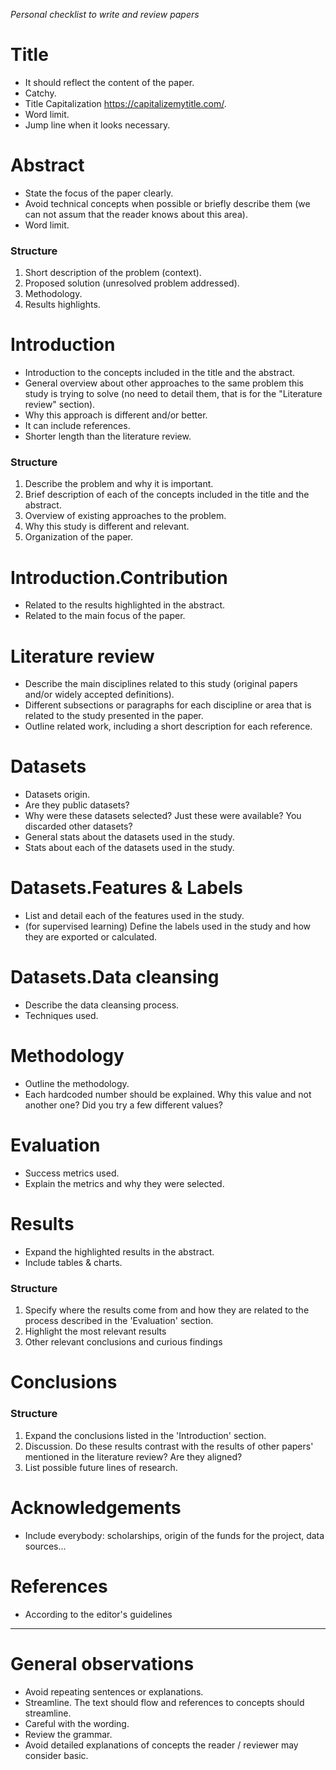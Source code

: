 _Personal checklist to write and review papers_

# Title
- It should reflect the content of the paper.
- Catchy.
- Title Capitalization https://capitalizemytitle.com/.
- Word limit.
- Jump line when it looks necessary.

# Abstract
- State the focus of the paper clearly.
- Avoid technical concepts when possible or briefly describe them (we can not assum that the reader knows about this area).
- Word limit.

### Structure
1. Short description of the problem (context).
2. Proposed solution (unresolved problem addressed).
3. Methodology.
4. Results highlights.

# Introduction
- Introduction to the concepts included in the title and the abstract.
- General overview about other approaches to the same problem this study is trying to solve (no need to detail them, that is for the "Literature review" section). 
- Why this approach is different and/or better.
- It can include references.
- Shorter length than the literature review.

### Structure
1. Describe the problem and why it is important.
2. Brief description of each of the concepts included in the title and the abstract.
3. Overview of existing approaches to the problem.
4. Why this study is different and relevant.
5. Organization of the paper.

# Introduction.Contribution
- Related to the results highlighted in the abstract.
- Related to the main focus of the paper.

# Literature review
- Describe the main disciplines related to this study (original papers and/or widely accepted definitions).
- Different subsections or paragraphs for each discipline or area that is related to the study presented in the paper.
- Outline related work, including a short description for each reference.

# Datasets
- Datasets origin.
- Are they public datasets?
- Why were these datasets selected? Just these were available? You discarded other datasets?
- General stats about the datasets used in the study.
- Stats about each of the datasets used in the study.

# Datasets.Features & Labels 
- List and detail each of the features used in the study.
- (for supervised learning) Define the labels used in the study and how they are exported or calculated.

# Datasets.Data cleansing
- Describe the data cleansing process.
- Techniques used.

# Methodology
- Outline the methodology. 
- Each hardcoded number should be explained. Why this value and not another one? Did you try a few different values?

# Evaluation
- Success metrics used.
- Explain the metrics and why they were selected.

# Results
- Expand the highlighted results in the abstract.
- Include tables & charts.

### Structure
1. Specify where the results come from and how they are related to the process described in the 'Evaluation' section.
2. Highlight the most relevant results
3. Other relevant conclusions and curious findings

# Conclusions

### Structure
1. Expand the conclusions listed in the 'Introduction' section.
2. Discussion. Do these results contrast with the results of other papers' mentioned in the literature review? Are they aligned? 
3. List possible future lines of research.

# Acknowledgements
- Include everybody: scholarships, origin of the funds for the project, data sources...

# References
- According to the editor's guidelines

--------------------------------------------------------------------------------------------------

# General observations
- Avoid repeating sentences or explanations.
- Streamline. The text should flow and references to concepts should streamline.
- Careful with the wording.
- Review the grammar.
- Avoid detailed explanations of concepts the reader / reviewer may consider basic.
